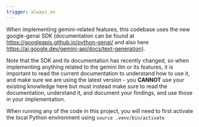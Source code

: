 ```yaml
---
trigger: always_on
---
```


When implementing gemini-related features, this codebase uses the new google-genai SDK (documentation can be found at https://googleapis.github.io/python-genai/ and also here https://ai.google.dev/gemini-api/docs/text-generation).

Note that the SDK and its documentation has recently changed, so when implementing anything related to the gemini llm or its features, it is important to read the current documentation to understand how to use it, and make sure we are using the latest version - you **CANNOT** use your existing knowledge here but must instead make sure to read the documentation, understand it, and document your findings, and use those in your implementation.

When running any of the code in this project, you will need to first activate the local Python environment using `source .venv/bin/activate`